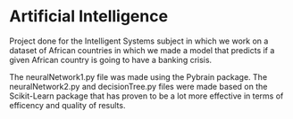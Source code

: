 # Artificial Intelligence
Project done for the Intelligent Systems subject in which we work on a dataset of African countries in which we made a model that predicts if a given African country is going to have a banking crisis.

The neuralNetwork1.py file was made using the Pybrain package.
The neuralNetwork2.py and decisionTree.py files were made based on the Scikit-Learn package that has proven to be a lot more effective in terms of efficency and quality of results.
